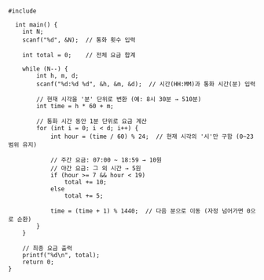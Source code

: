 <pre><code>
#include <stdio.h>

  int main() {
    int N;
    scanf("%d", &N);  // 통화 횟수 입력

    int total = 0;    // 전체 요금 합계

    while (N--) {
        int h, m, d;
        scanf("%d:%d %d", &h, &m, &d);  // 시간(HH:MM)과 통화 시간(분) 입력

        // 현재 시각을 '분' 단위로 변환 (예: 8시 30분 → 510분)
        int time = h * 60 + m;

        // 통화 시간 동안 1분 단위로 요금 계산
        for (int i = 0; i < d; i++) {
            int hour = (time / 60) % 24;  // 현재 시각의 '시'만 구함 (0~23 범위 유지)

            // 주간 요금: 07:00 ~ 18:59 → 10원
            // 야간 요금: 그 외 시간 → 5원
            if (hour >= 7 && hour < 19)
                total += 10;
            else
                total += 5;

            time = (time + 1) % 1440;  // 다음 분으로 이동 (자정 넘어가면 0으로 순환)
        }
    }

    // 최종 요금 출력
    printf("%d\n", total);
    return 0;
}

</code></pre>
